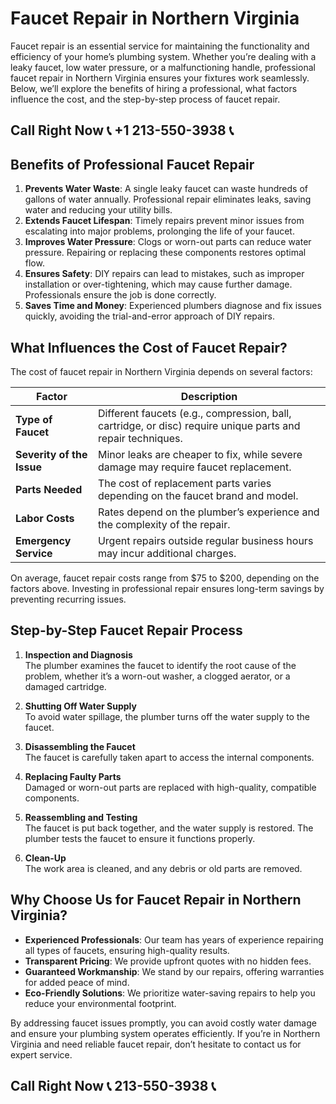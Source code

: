 # Faucet Repair in Northern Virginia

Faucet repair is an essential service for maintaining the functionality and efficiency of your home’s plumbing system. Whether you’re dealing with a leaky faucet, low water pressure, or a malfunctioning handle, professional faucet repair in Northern Virginia ensures your fixtures work seamlessly. Below, we’ll explore the benefits of hiring a professional, what factors influence the cost, and the step-by-step process of faucet repair.

## Call Right Now 📞 +1 213-550-3938 📞

## Benefits of Professional Faucet Repair

1. **Prevents Water Waste**: A single leaky faucet can waste hundreds of gallons of water annually. Professional repair eliminates leaks, saving water and reducing your utility bills.  
2. **Extends Faucet Lifespan**: Timely repairs prevent minor issues from escalating into major problems, prolonging the life of your faucet.  
3. **Improves Water Pressure**: Clogs or worn-out parts can reduce water pressure. Repairing or replacing these components restores optimal flow.  
4. **Ensures Safety**: DIY repairs can lead to mistakes, such as improper installation or over-tightening, which may cause further damage. Professionals ensure the job is done correctly.  
5. **Saves Time and Money**: Experienced plumbers diagnose and fix issues quickly, avoiding the trial-and-error approach of DIY repairs.  

## What Influences the Cost of Faucet Repair?

The cost of faucet repair in Northern Virginia depends on several factors:  

| **Factor**               | **Description**                                                                 |  
|--------------------------|---------------------------------------------------------------------------------|  
| **Type of Faucet**        | Different faucets (e.g., compression, ball, cartridge, or disc) require unique parts and repair techniques. |  
| **Severity of the Issue** | Minor leaks are cheaper to fix, while severe damage may require faucet replacement. |  
| **Parts Needed**          | The cost of replacement parts varies depending on the faucet brand and model. |  
| **Labor Costs**           | Rates depend on the plumber’s experience and the complexity of the repair.      |  
| **Emergency Service**     | Urgent repairs outside regular business hours may incur additional charges.    |  

On average, faucet repair costs range from $75 to $200, depending on the factors above. Investing in professional repair ensures long-term savings by preventing recurring issues.

## Step-by-Step Faucet Repair Process

1. **Inspection and Diagnosis**  
   The plumber examines the faucet to identify the root cause of the problem, whether it’s a worn-out washer, a clogged aerator, or a damaged cartridge.  

2. **Shutting Off Water Supply**  
   To avoid water spillage, the plumber turns off the water supply to the faucet.  

3. **Disassembling the Faucet**  
   The faucet is carefully taken apart to access the internal components.  

4. **Replacing Faulty Parts**  
   Damaged or worn-out parts are replaced with high-quality, compatible components.  

5. **Reassembling and Testing**  
   The faucet is put back together, and the water supply is restored. The plumber tests the faucet to ensure it functions properly.  

6. **Clean-Up**  
   The work area is cleaned, and any debris or old parts are removed.  

## Why Choose Us for Faucet Repair in Northern Virginia?

- **Experienced Professionals**: Our team has years of experience repairing all types of faucets, ensuring high-quality results.  
- **Transparent Pricing**: We provide upfront quotes with no hidden fees.  
- **Guaranteed Workmanship**: We stand by our repairs, offering warranties for added peace of mind.  
- **Eco-Friendly Solutions**: We prioritize water-saving repairs to help you reduce your environmental footprint.  

By addressing faucet issues promptly, you can avoid costly water damage and ensure your plumbing system operates efficiently. If you’re in Northern Virginia and need reliable faucet repair, don’t hesitate to contact us for expert service.
## Call Right Now 📞 213-550-3938 📞